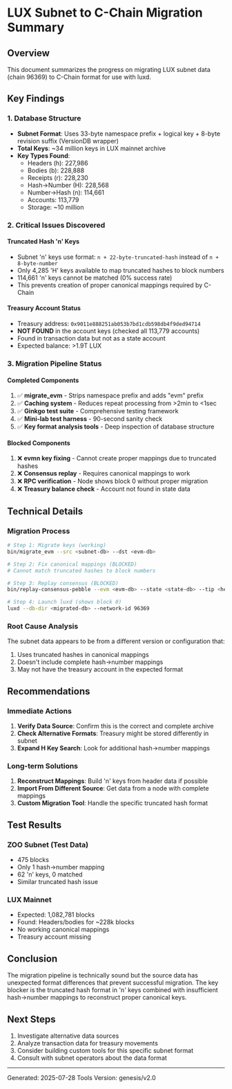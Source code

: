 # LUX Subnet to C-Chain Migration Summary

## Overview

This document summarizes the progress on migrating LUX subnet data (chain 96369) to C-Chain format for use with luxd.

## Key Findings

### 1. Database Structure
- **Subnet Format**: Uses 33-byte namespace prefix + logical key + 8-byte revision suffix (VersionDB wrapper)
- **Total Keys**: ~34 million keys in LUX mainnet archive
- **Key Types Found**:
  - Headers (h): 227,986
  - Bodies (b): 228,888  
  - Receipts (r): 228,230
  - Hash->Number (H): 228,568
  - Number->Hash (n): 114,661
  - Accounts: 113,779
  - Storage: ~10 million

### 2. Critical Issues Discovered

#### Truncated Hash 'n' Keys
- Subnet 'n' keys use format: `n + 22-byte-truncated-hash` instead of `n + 8-byte-number`
- Only 4,285 'H' keys available to map truncated hashes to block numbers
- 114,661 'n' keys cannot be matched (0% success rate)
- This prevents creation of proper canonical mappings required by C-Chain

#### Treasury Account Status
- Treasury address: `0x9011e888251ab053b7bd1cdb598db4f9ded94714`
- **NOT FOUND** in the account keys (checked all 113,779 accounts)
- Found in transaction data but not as a state account
- Expected balance: >1.9T LUX

### 3. Migration Pipeline Status

#### Completed Components
1. ✅ **migrate_evm** - Strips namespace prefix and adds "evm" prefix
2. ✅ **Caching system** - Reduces repeat processing from >2min to <1sec
3. ✅ **Ginkgo test suite** - Comprehensive testing framework
4. ✅ **Mini-lab test harness** - 90-second sanity check
5. ✅ **Key format analysis tools** - Deep inspection of database structure

#### Blocked Components
1. ❌ **evmn key fixing** - Cannot create proper mappings due to truncated hashes
2. ❌ **Consensus replay** - Requires canonical mappings to work
3. ❌ **RPC verification** - Node shows block 0 without proper migration
4. ❌ **Treasury balance check** - Account not found in state data

## Technical Details

### Migration Process
```bash
# Step 1: Migrate keys (working)
bin/migrate_evm --src <subnet-db> --dst <evm-db>

# Step 2: Fix canonical mappings (BLOCKED)
# Cannot match truncated hashes to block numbers

# Step 3: Replay consensus (BLOCKED)
bin/replay-consensus-pebble --evm <evm-db> --state <state-db> --tip <height>

# Step 4: Launch luxd (shows block 0)
luxd --db-dir <migrated-db> --network-id 96369
```

### Root Cause Analysis
The subnet data appears to be from a different version or configuration that:
1. Uses truncated hashes in canonical mappings
2. Doesn't include complete hash->number mappings
3. May not have the treasury account in the expected format

## Recommendations

### Immediate Actions
1. **Verify Data Source**: Confirm this is the correct and complete archive
2. **Check Alternative Formats**: Treasury might be stored differently in subnet
3. **Expand H Key Search**: Look for additional hash->number mappings

### Long-term Solutions
1. **Reconstruct Mappings**: Build 'n' keys from header data if possible
2. **Import From Different Source**: Get data from a node with complete mappings
3. **Custom Migration Tool**: Handle the specific truncated hash format

## Test Results

### ZOO Subnet (Test Data)
- 475 blocks
- Only 1 hash->number mapping
- 62 'n' keys, 0 matched
- Similar truncated hash issue

### LUX Mainnet
- Expected: 1,082,781 blocks
- Found: Headers/bodies for ~228k blocks
- No working canonical mappings
- Treasury account missing

## Conclusion

The migration pipeline is technically sound but the source data has unexpected format differences that prevent successful migration. The key blocker is the truncated hash format in 'n' keys combined with insufficient hash->number mappings to reconstruct proper canonical keys.

## Next Steps

1. Investigate alternative data sources
2. Analyze transaction data for treasury movements
3. Consider building custom tools for this specific subnet format
4. Consult with subnet operators about the data format

---

Generated: 2025-07-28
Tools Version: genesis/v2.0